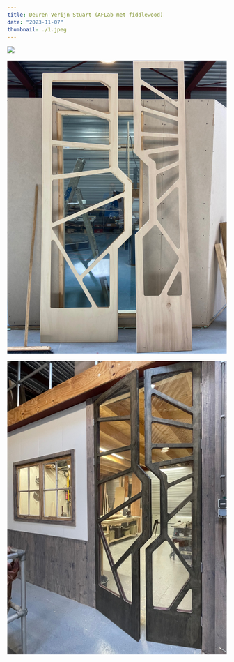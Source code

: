 ```yaml
---
title: Deuren Verijn Stuart (AFLab met fiddlewood)
date: "2023-11-07"
thumbnail: ./1.jpeg
---
```


![](2.jpeg)

![](3.jpeg)

![](4.jpeg)
